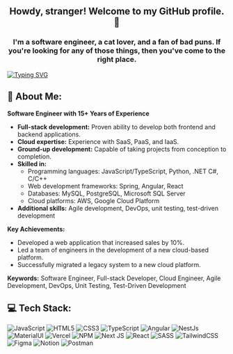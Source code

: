 <h2 align="center">Howdy, stranger! Welcome to my GitHub profile.👋</h1>

<h3 align="center">I'm a software engineer, a cat lover, and a fan of bad puns. If you're looking for any of those things, then you've come to the right place.</h3>

[![Typing SVG](https://readme-typing-svg.demolab.com?font=Fira+Code&pause=1000&center=true&vCenter=true&random=false&width=800&lines=There+are+only+two+hard+things+;in+Computer+Science%3A;cache+invalidation+and+naming+things.;+%E2%80%94+Phil+Karlton)](https://git.io/typing-svg)

## 💫 About Me:


**Software Engineer with 15+ Years of Experience**

-   **Full-stack development:**  Proven ability to develop both frontend and backend applications.
-   **Cloud expertise:**  Experience with SaaS, PaaS, and IaaS.
-   **Ground-up development:**  Capable of taking projects from conception to completion.
-   **Skilled in:**
    -   Programming languages: JavaScript/TypeScript, Python, .NET C#, C/C++
    -   Web development frameworks: Spring, Angular, React
    -   Databases: MySQL, PostgreSQL, Microsoft SQL Server
    -   Cloud platforms: AWS, Google Cloud Platform
-   **Additional skills:**  Agile development, DevOps, unit testing, test-driven development

**Key Achievements:**

-   Developed a web application that increased sales by 10%.
-   Led a team of engineers in the development of a new cloud-based platform.
-   Successfully migrated a legacy system to a new cloud platform.

**Keywords:** Software Engineer, Full-stack Developer, Cloud Engineer, Agile Development, DevOps, Unit Testing, Test-Driven Development

## 💻 Tech Stack:

![JavaScript](https://img.shields.io/badge/javascript-%23323330.svg?style=for-the-badge&logo=javascript&logoColor=%23F7DF1E) ![HTML5](https://img.shields.io/badge/html5-%23E34F26.svg?style=for-the-badge&logo=html5&logoColor=white) ![CSS3](https://img.shields.io/badge/css3-%231572B6.svg?style=for-the-badge&logo=css3&logoColor=white) ![TypeScript](https://img.shields.io/badge/typescript-%23007ACC.svg?style=for-the-badge&logo=typescript&logoColor=white) ![Angular](https://img.shields.io/badge/angular-%2320232a.svg?style=for-the-badge&logo=angular&logoColor=%2361DAFB) ![NestJs](https://img.shields.io/badge/-NestJs-ea2845?style=for-the-badge&logo=nestjs&logoColor=white) ![MaterialUI](https://img.shields.io/badge/material_ui-%23563D7C.svg?style=for-the-badge&logoColor=white) ![Vercel](https://img.shields.io/badge/vercel-%23000000.svg?style=for-the-badge&logo=vercel&logoColor=white) ![NPM](https://img.shields.io/badge/NPM-%23000000.svg?style=for-the-badge&logo=npm&logoColor=white) ![Next JS](https://img.shields.io/badge/Next-black?style=for-the-badge&logo=next.js&logoColor=white) ![React](https://img.shields.io/badge/react-%2320232a.svg?style=for-the-badge&logo=react&logoColor=%2361DAFB) ![SASS](https://img.shields.io/badge/SASS-hotpink.svg?style=for-the-badge&logo=SASS&logoColor=white) ![TailwindCSS](https://img.shields.io/badge/tailwindcss-%2338B2AC.svg?style=for-the-badge&logo=tailwind-css&logoColor=white) ![Figma](https://img.shields.io/badge/figma-%23F24E1E.svg?style=for-the-badge&logo=figma&logoColor=white) ![Notion](https://img.shields.io/badge/Notion-%23000000.svg?style=for-the-badge&logo=notion&logoColor=white) ![Postman](https://img.shields.io/badge/Postman-FF6C37?style=for-the-badge&logo=postman&logoColor=white) 

